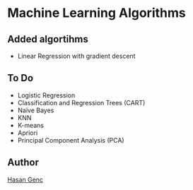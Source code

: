 # Machine Learning Algorithms

## Added algortihms
* Linear Regression with gradient descent

## To Do
* Logistic Regression
* Classification and Regression Trees (CART)
* Naïve Bayes
* KNN
* K-means
* Apriori
* Principal Component Analysis (PCA)

## Author
[Hasan Genc](https://hasangenc.ml)